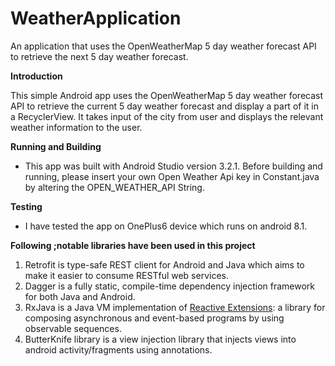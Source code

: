 # WeatherApplication
 An application that uses the OpenWeatherMap 5 day weather forecast API to retrieve the next 5 day weather forecast.

**Introduction**

This simple Android app uses the OpenWeatherMap 5 day weather forecast API to retrieve the current 5 day weather forecast and display a part of it in a RecyclerView.
It takes input of the city from user and displays the relevant weather information to the user.

**Running and Building**

- This app was built with Android Studio version 3.2.1. Before building and running, please insert your own Open Weather Api key in Constant.java by altering the OPEN_WEATHER_API String.

**Testing**

- I have tested the app on OnePlus6 device which runs on android 8.1.

**Following ;notable libraries have been used in this project**

1. Retrofit is type-safe REST client for Android and Java which aims to make it easier to consume RESTful web services.
2. Dagger is a fully static, compile-time dependency injection framework for both Java and Android.
3. RxJava is a Java VM implementation of [Reactive Extensions](http://reactivex.io/): a library for composing asynchronous and event-based programs by using observable sequences.
4. ButterKnife library is a view injection library that injects views into android activity/fragments using annotations.
